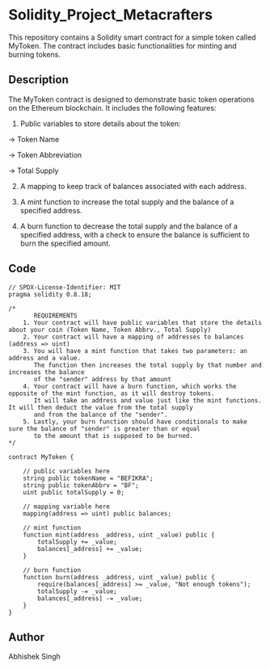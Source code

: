 # Solidity_Project_Metacrafters
This repository contains a Solidity smart contract for a simple token called MyToken. The contract includes basic functionalities for minting and burning tokens.

## Description
The MyToken contract is designed to demonstrate basic token operations on the Ethereum blockchain. It includes the following features:

1. Public variables to store details about the token:

 -> Token Name

 -> Token Abbreviation

 -> Total Supply

2. A mapping to keep track of balances associated with each address.

3. A mint function to increase the total supply and the balance of a specified address.

4. A burn function to decrease the total supply and the balance of a specified address, with a check to ensure the balance is sufficient to burn the specified amount.

## Code

```solidity
// SPDX-License-Identifier: MIT
pragma solidity 0.8.18;

/*
       REQUIREMENTS
    1. Your contract will have public variables that store the details about your coin (Token Name, Token Abbrv., Total Supply)
    2. Your contract will have a mapping of addresses to balances (address => uint)
    3. You will have a mint function that takes two parameters: an address and a value. 
       The function then increases the total supply by that number and increases the balance 
       of the "sender" address by that amount
    4. Your contract will have a burn function, which works the opposite of the mint function, as it will destroy tokens. 
       It will take an address and value just like the mint functions. It will then deduct the value from the total supply 
       and from the balance of the "sender".
    5. Lastly, your burn function should have conditionals to make sure the balance of "sender" is greater than or equal 
       to the amount that is supposed to be burned.
*/

contract MyToken {

    // public variables here
    string public tokenName = "BEFIKRA";
    string public tokenAbbrv = "BF";
    uint public totalSupply = 0;

    // mapping variable here
    mapping(address => uint) public balances;

    // mint function
    function mint(address _address, uint _value) public {
        totalSupply += _value;
        balances[_address] += _value;
    }

    // burn function
    function burn(address _address, uint _value) public {
        require(balances[_address] >= _value, "Not enough tokens");
        totalSupply -= _value;
        balances[_address] -= _value;
    }
}
```
## Author

Abhishek Singh
